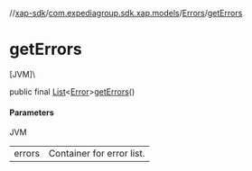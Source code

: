 //[xap-sdk](../../../index.md)/[com.expediagroup.sdk.xap.models](../index.md)/[Errors](index.md)/[getErrors](get-errors.md)

# getErrors

[JVM]\

public final [List](https://docs.oracle.com/javase/8/docs/api/java/util/List.html)&lt;[Error](../-error/index.md)&gt;[getErrors](get-errors.md)()

#### Parameters

JVM

| | |
|---|---|
| errors | Container for error list. |
